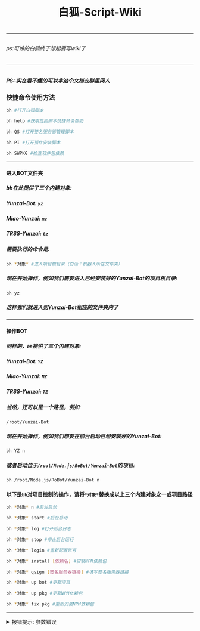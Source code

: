 <h1 align="center">白狐-Script-Wiki<h1/>
<hr/>
<h6>ps:可怜的白狐终于想起要写wiki了<h6/>
<hr/>

##### ~~PS: 实在看不懂的可以拿这个文档去群里问人~~

### 快捷命令使用方法
```bash
bh #打开白狐脚本
```

```bash
bh help #获取白狐脚本快捷命令帮助
```

```bash
bh QS #打开签名服务器管理脚本
```

```bash
bh PI #打开插件安装脚本
```

```bash
bh SWPKG #检查软件包依赖
```


<hr/>

#### 进入BOT文件夹

##### bh在此提供了三个内建对象:

##### Yunzai-Bot: `yz`

##### Miao-Yunzai: `mz`

##### TRSS-Yunzai: `tz`
##### 需要执行的命令是:
```bash
bh *对象* #进入项目根目录（白话：机器人所在文件夹）
```
##### 现在开始操作，例如我们需要进入已经安装好的Yunzai-Bot的项目根目录:
```bash
bh yz
```
##### 这样我们就进入到Yunzai-Bot相应的文件夹内了
<hr>

#### 操作BOT

##### 同样的，`bh`提供了三个内建对象:

##### Yunzai-Bot: `YZ`

##### Miao-Yunzai: `MZ`

##### TRSS-Yunzai: `TZ`

##### 当然，还可以是一个路径，例如:
```bash
/root/Yunzai-Bot
```

##### 现在开始操作，例如我们想要在前台启动已经安装好的Yunzai-Bot:
```bash
bh YZ n
```

##### 或者启动位于`/root/Node.js/RoBot/Yunzai-Bot`的项目:
```bash
bh /root/Node.js/RoBot/Yunzai-Bot n
```

#### 以下是`bh`对项目控制的操作，请将`*对象*`替换成以上三个内建对象之一或项目路径
```bash
bh *对象* n #前台启动
```

```bash
bh *对象* start #后台启动
```

```bash
bh *对象* log #打开后台日志
```

```bash
bh *对象* stop #停止后台运行
```

```bash
bh *对象* login #重新配置账号
```

```bash
bh *对象* install [依赖名] #安装NPM依赖包
```

```bash
bh *对象* qsign [签名服务器链接] #填写签名服务器链接
```

```bash
bh *对象* up bot #更新项目
```

```bash
bh *对象* up pkg #更新NPM依赖包
```

```bash
bh *对象* fix pkg #重新安装NPM依赖包
```

<hr/>

<details markdown='2'><summary>报错提示: 参数错误</summary>
 - 是否已安装相应BOT<br>
 - 名称是否拼写错误<br>
 - 大小写是否混用<br>
 - 是否更改过文件夹路径或名称<br>
<hr/>
</details>
<br>